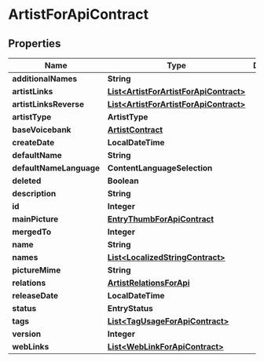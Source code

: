 

# ArtistForApiContract


## Properties

| Name | Type | Description | Notes |
|------------ | ------------- | ------------- | -------------|
|**additionalNames** | **String** |  |  [optional] |
|**artistLinks** | [**List&lt;ArtistForArtistForApiContract&gt;**](ArtistForArtistForApiContract.md) |  |  [optional] |
|**artistLinksReverse** | [**List&lt;ArtistForArtistForApiContract&gt;**](ArtistForArtistForApiContract.md) |  |  [optional] |
|**artistType** | **ArtistType** |  |  [optional] |
|**baseVoicebank** | [**ArtistContract**](ArtistContract.md) |  |  [optional] |
|**createDate** | **LocalDateTime** |  |  [optional] |
|**defaultName** | **String** |  |  [optional] |
|**defaultNameLanguage** | **ContentLanguageSelection** |  |  [optional] |
|**deleted** | **Boolean** |  |  [optional] |
|**description** | **String** |  |  [optional] |
|**id** | **Integer** |  |  [optional] |
|**mainPicture** | [**EntryThumbForApiContract**](EntryThumbForApiContract.md) |  |  [optional] |
|**mergedTo** | **Integer** |  |  [optional] |
|**name** | **String** |  |  [optional] |
|**names** | [**List&lt;LocalizedStringContract&gt;**](LocalizedStringContract.md) |  |  [optional] |
|**pictureMime** | **String** |  |  [optional] |
|**relations** | [**ArtistRelationsForApi**](ArtistRelationsForApi.md) |  |  [optional] |
|**releaseDate** | **LocalDateTime** |  |  [optional] |
|**status** | **EntryStatus** |  |  [optional] |
|**tags** | [**List&lt;TagUsageForApiContract&gt;**](TagUsageForApiContract.md) |  |  [optional] |
|**version** | **Integer** |  |  [optional] |
|**webLinks** | [**List&lt;WebLinkForApiContract&gt;**](WebLinkForApiContract.md) |  |  [optional] |



